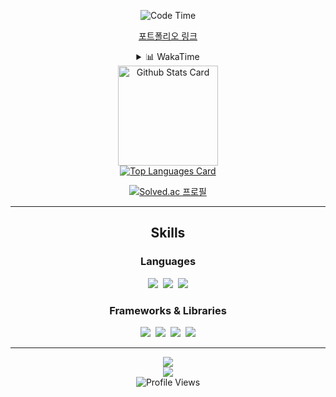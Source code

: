 <div align="center">

![Code Time](http://img.shields.io/badge/Code%20Time-1%2C556%20hrs%2019%20mins-blue)

[포트폴리오 링크](https://plaid-breakfast-07b.notion.site/144909474ddc80258492d7dfc0e2a947?pvs=4)

<details>
  <summary>📊 WakaTime</summary>

  <!--START_SECTION:waka-->
![Code Time](http://img.shields.io/badge/Code%20Time-1%2C590%20hrs%2034%20mins-blue)

![Profile Views](http://img.shields.io/badge/Profile%20Views-2-blue)


 Last Updated on 13/05/2025 18:47:36 UTC
<!--END_SECTION:waka-->

[![willianrod 님의 wakatime 통계](https://github-readme-stats.vercel.app/api/wakatime?username=heosumin518&layout=compact&count_private=true)](https://wakatime.com/@heosumin518)

</details>

<!-- [![Anurag's github stats](https://github-readme-stats.vercel.app/api?username=heosumin518)](https://github.com/anuraghazra/github-readme-stats) -->  

<!-- markdownlint-disable MD033 -->  
<a href="https://github.com/anuraghazra/github-readme-stats#github-stats-card">
  <img
    src="https://github-readme-stats.vercel.app/api?username=heosumin518&hide_title=true&show_icons=true&include_all_commits=true&count_private=true&hide_border=true&theme=onedark&title_color=5f4b8b&text_color=f0eee9&icon_color=00abc0"
    alt="Github Stats Card"
    height="160"
  />
</a>
<br>
<a href="https://github.com/anuraghazra/github-readme-stats#top-languages-card">
  <img
    src="https://github-readme-stats.vercel.app/api/top-langs?username=heosumin518&hide=css,tex&hide_title=true&layout=compact&langs_count=8&hide_border=true&theme=onedark&title_color=5f4b8b&text_color=f0eee9&icon_color=00abc0"
    alt="Top Languages Card"
  />
</a>

[![Solved.ac
프로필](http://mazassumnida.wtf/api/v2/generate_badge?boj=heosumin)](https://solved.ac/heosumin)

---

## Skills

### Languages

<span><!-- C --><img src="https://img.shields.io/badge/-C-black?style=flat&logo=c%2B%2B" style="height: auto; margin-left: 2px; margin-right: 2px;"/></span>
<span><!-- C# --><img src="https://img.shields.io/badge/-C%23%20-black?style=flat&logo=C%20Sharp" style="height: auto; margin-left: 2px; margin-right: 2px;"/></span>
<span><!-- C++ --><img src="https://img.shields.io/badge/-C++-black?style=flat&logo=c%2B%2B" style="height: auto; margin-left: 2px; margin-right: 2px;"/></span>

### Frameworks & Libraries

<span><!-- DirectX --><img src="https://img.shields.io/badge/direct%20x%20-%23313131.svg?&style=flat&logo=Microsoft&logoColor=white" style="height: auto; margin-left: 2px; margin-right: 2px;"/></span>
<span><!-- Unity --><img src="https://img.shields.io/badge/unity%20-%23313131.svg?&style=flat&logo=unity&logoColor=white" style="height: auto; margin-left: 2px; margin-right: 2px;"/></span>
<span><!-- Unreal Engine --><img src="https://img.shields.io/badge/unreal%20engine%20-%23313131.svg?&style=flat&logo=unreal%20engine&logoColor=white" style="height: auto; margin-left: 2px; margin-right: 2px;"/></span>
<span><!-- Blender --><img src="https://img.shields.io/badge/blender%20-%25515151.svg?&style=flat&logo=blender&logoColor=white" style="height: auto; margin-left: 2px; margin-right: 2px;"/></span>

---

<a href="https://heosumin518.github.io"><img src="https://img.shields.io/badge/Tech Blog-222222?style=flat-square&logo=github&logoColor=ffffff"/></a>  
<a href="mailto:heosumin518@gmail.com"><img src="https://img.shields.io/badge/Gmail-EA4335?style=flat-square&logo=gmail&logoColor=ffffff"/></a>  
![Profile Views](http://img.shields.io/badge/Profile%20Views-0-blue)


</div>
